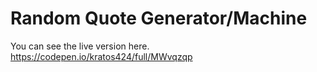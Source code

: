 # Random Quote Generator/Machine

You can see the live version here.
https://codepen.io/kratos424/full/MWvqzqp
